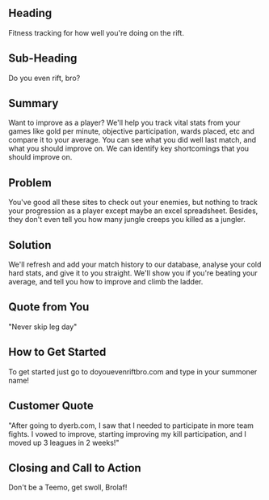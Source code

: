 ## Heading ##

Fitness tracking for how well you're doing on the rift.

## Sub-Heading ##
Do you even rift, bro?

## Summary ##
Want to improve as a player? We'll help you track vital stats from your games like gold per minute, objective participation, wards placed, etc and compare it to your average. You can see what you did well last match, and what you should improve on. We can identify key shortcomings that you should improve on.

## Problem ##
You've good all these sites to check out your enemies, but nothing to track your progression as a player except maybe an excel spreadsheet. Besides, they don't even tell you how many jungle creeps you killed as a jungler.

## Solution ##
We'll refresh and add your match history to our database, analyse your cold hard stats, and give it to you straight. We'll show you if you're beating your average, and tell you how to improve and climb the ladder.

## Quote from You ##
"Never skip leg day"

## How to Get Started ##
To get started just go to doyouevenriftbro.com and type in your summoner name!

## Customer Quote ##
"After going to dyerb.com, I saw that I needed to participate in more team fights. I vowed to improve, starting improving my kill participation, and I moved up 3 leagues in 2 weeks!"

## Closing and Call to Action ##
Don't be a Teemo, get swoll, Brolaf!

